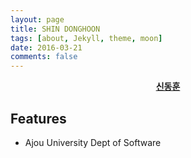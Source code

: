 ```yaml
---
layout: page
title: SHIN DONGHOON
tags: [about, Jekyll, theme, moon]
date: 2016-03-21
comments: false
---
```


<center><a href="http://EastHShin.github.io"><b>신동훈</b></a></center>

## Features
* Ajou University Dept of Software
